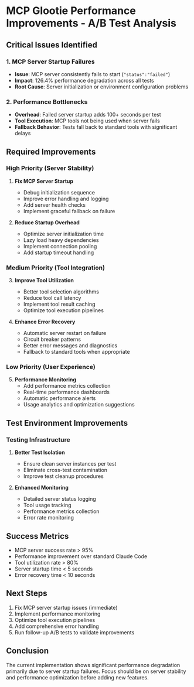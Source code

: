 # MCP Glootie Performance Improvements - A/B Test Analysis

## Critical Issues Identified

### 1. MCP Server Startup Failures
- **Issue**: MCP server consistently fails to start (`"status":"failed"`)
- **Impact**: 126.4% performance degradation across all tests
- **Root Cause**: Server initialization or environment configuration problems

### 2. Performance Bottlenecks
- **Overhead**: Failed server startup adds 100+ seconds per test
- **Tool Execution**: MCP tools not being used when server fails
- **Fallback Behavior**: Tests fall back to standard tools with significant delays

## Required Improvements

### High Priority (Server Stability)
1. **Fix MCP Server Startup**
   - Debug initialization sequence
   - Improve error handling and logging
   - Add server health checks
   - Implement graceful fallback on failure

2. **Reduce Startup Overhead**
   - Optimize server initialization time
   - Lazy load heavy dependencies
   - Implement connection pooling
   - Add startup timeout handling

### Medium Priority (Tool Integration)
3. **Improve Tool Utilization**
   - Better tool selection algorithms
   - Reduce tool call latency
   - Implement tool result caching
   - Optimize tool execution pipelines

4. **Enhance Error Recovery**
   - Automatic server restart on failure
   - Circuit breaker patterns
   - Better error messages and diagnostics
   - Fallback to standard tools when appropriate

### Low Priority (User Experience)
5. **Performance Monitoring**
   - Add performance metrics collection
   - Real-time performance dashboards
   - Automatic performance alerts
   - Usage analytics and optimization suggestions

## Test Environment Improvements

### Testing Infrastructure
1. **Better Test Isolation**
   - Ensure clean server instances per test
   - Eliminate cross-test contamination
   - Improve test cleanup procedures

2. **Enhanced Monitoring**
   - Detailed server status logging
   - Tool usage tracking
   - Performance metrics collection
   - Error rate monitoring

## Success Metrics
- MCP server success rate > 95%
- Performance improvement over standard Claude Code
- Tool utilization rate > 80%
- Server startup time < 5 seconds
- Error recovery time < 10 seconds

## Next Steps
1. Fix MCP server startup issues (immediate)
2. Implement performance monitoring
3. Optimize tool execution pipelines
4. Add comprehensive error handling
5. Run follow-up A/B tests to validate improvements

## Conclusion
The current implementation shows significant performance degradation primarily due to server startup failures. Focus should be on server stability and performance optimization before adding new features.